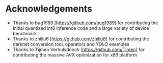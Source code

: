 
# Acknowledgements

- Thanks to bug1989 [https://github.com/bug1989] for contributing the initial quantized int8 inference code and a large variety of device benchmark
- Thanks to zhiliu6 [https://github.com/zhiliu6] for contributing the darknet conversion tool, operators and YOLO examples
- Thanks to Tijmen Verhulsdonck [https://github.com/Timen] for contributing the massive AVX optimization for x86 platform

